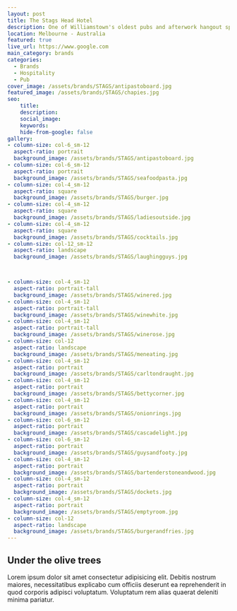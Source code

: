 ```yaml
---
layout: post
title: The Stags Head Hotel
description: One of Williamstown's oldest pubs and afterwork hangout spot for locals
location: Melbourne - Australia
featured: true
live_url: https://www.google.com
main_category: brands 
categories:
  - Brands
  - Hospitality
  - Pub
cover_image: /assets/brands/STAGS/antipastoboard.jpg
featured_image: /assets/brands/STAGS/chapies.jpg
seo:
    title:
    description:
    social_image:
    keywords:
    hide-from-google: false 
gallery:
- column-size: col-6_sm-12
  aspect-ratio: portrait
  background_image: /assets/brands/STAGS/antipastoboard.jpg
- column-size: col-6_sm-12
  aspect-ratio: portrait
  background_image: /assets/brands/STAGS/seafoodpasta.jpg
- column-size: col-4_sm-12
  aspect-ratio: square
  background_image: /assets/brands/STAGS/burger.jpg
- column-size: col-4_sm-12
  aspect-ratio: square
  background_image: /assets/brands/STAGS/ladiesoutside.jpg
- column-size: col-4_sm-12
  aspect-ratio: square
  background_image: /assets/brands/STAGS/cocktails.jpg
- column-size: col-12_sm-12
  aspect-ratio: landscape
  background_image: /assets/brands/STAGS/laughingguys.jpg



- column-size: col-4_sm-12
  aspect-ratio: portrait-tall
  background_image: /assets/brands/STAGS/winered.jpg
- column-size: col-4_sm-12
  aspect-ratio: portrait-tall
  background_image: /assets/brands/STAGS/winewhite.jpg
- column-size: col-4_sm-12
  aspect-ratio: portrait-tall
  background_image: /assets/brands/STAGS/winerose.jpg
- column-size: col-12
  aspect-ratio: landscape
  background_image: /assets/brands/STAGS/meneating.jpg
- column-size: col-4_sm-12
  aspect-ratio: portrait
  background_image: /assets/brands/STAGS/carltondraught.jpg
- column-size: col-4_sm-12
  aspect-ratio: portrait
  background_image: /assets/brands/STAGS/bettycorner.jpg
- column-size: col-4_sm-12
  aspect-ratio: portrait
  background_image: /assets/brands/STAGS/onionrings.jpg
- column-size: col-6_sm-12
  aspect-ratio: portrait
  background_image: /assets/brands/STAGS/cascadelight.jpg
- column-size: col-6_sm-12
  aspect-ratio: portrait
  background_image: /assets/brands/STAGS/guysandfooty.jpg
- column-size: col-4_sm-12
  aspect-ratio: portrait
  background_image: /assets/brands/STAGS/bartenderstoneandwood.jpg
- column-size: col-4_sm-12
  aspect-ratio: portrait
  background_image: /assets/brands/STAGS/dockets.jpg
- column-size: col-4_sm-12
  aspect-ratio: portrait
  background_image: /assets/brands/STAGS/emptyroom.jpg
- column-size: col-12
  aspect-ratio: landscape
  background_image: /assets/brands/STAGS/burgerandfries.jpg
---
```


## Under the olive trees

Lorem ipsum dolor sit amet consectetur adipisicing elit. Debitis nostrum maiores, necessitatibus explicabo cum officiis deserunt ea reprehenderit in quod corporis adipisci voluptatum. Voluptatum rem alias quaerat deleniti minima pariatur.

